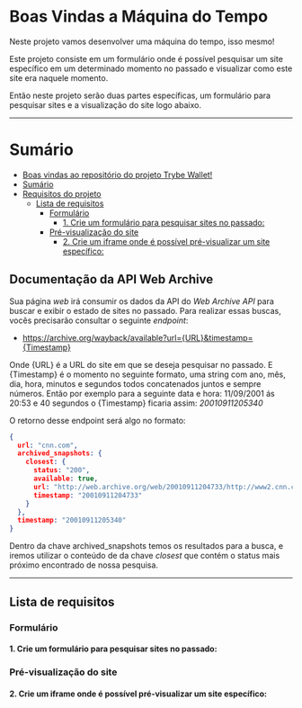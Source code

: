 
# Boas Vindas a Máquina do Tempo

Neste projeto vamos desenvolver uma máquina do tempo, isso mesmo!

Este projeto consiste em um formulário onde é possível pesquisar um site específico em um determinado momento no passado e visualizar como este site era naquele momento.

Então neste projeto serão duas partes específicas, um formulário para pesquisar sites e a visualização do site logo abaixo.

---


# Sumário

- [Boas vindas ao repositório do projeto Trybe Wallet!](#boas-vindas-ao-repositório-do-projeto-trybe-wallet)
- [Sumário](#sumário)
- [Requisitos do projeto](#requisitos-do-projeto)
  - [Lista de requisitos](#lista-de-requisitos)
    - [Formulário](#página-de-login)
      - [1. Crie um formulário para pesquisar sites no passado:](#1-crie-uma-página-inicial-de-login-com-os-seguintes-campos-e-características)
    - [Pré-visualização do site](#página-da-carteira)
      - [2. Crie um iframe onde é possível pré-visualizar um site específico:](#2-crie-uma-página-para-sua-carteira-com-as-seguintes-características)
## Documentação da API Web Archive

Sua página _web_ irá consumir os dados da API do _Web Archive API_ para buscar e exibir o estado de sites no passado. Para realizar essas buscas, vocês precisarão consultar o seguinte _endpoint_:

- https://archive.org/wayback/available?url={URL}&timestamp={Timestamp}

Onde {URL} é a URL do site em que se deseja pesquisar no passado.
E {Timestamp} é o momento no seguinte formato, uma string com ano, mês, dia, hora, minutos e segundos todos concatenados juntos e sempre números. Então por exemplo para a seguinte data e hora: 11/09/2001 ás 20:53 e 40 segundos o {Timestamp} ficaria assim: _20010911205340_

O retorno desse endpoint será algo no formato:
```json
{
  url: "cnn.com",
  archived_snapshots: {
    closest: {
      status: "200",
      available: true,
      url: "http://web.archive.org/web/20010911204733/http://www2.cnn.com:80/",
      timestamp: "20010911204733"
    }
  },
  timestamp: "20010911205340"
}
```

Dentro da chave archived_snapshots temos os resultados para a busca, e iremos utilizar o conteúdo de da chave _closest_ que contém o status mais próximo encontrado de nossa pesquisa.

---
## Lista de requisitos

### Formulário


#### 1. Crie um formulário para pesquisar sites no passado:

### Pré-visualização do site

#### 2. Crie um iframe onde é possível pré-visualizar um site específico:

